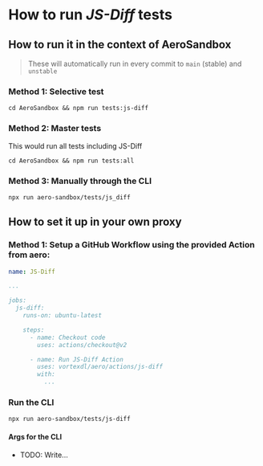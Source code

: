 # How to run *JS-Diff* tests

## How to run it in the context of AeroSandbox

> These will automatically run in every commit to `main` (stable) and `unstable`

### Method 1: Selective test

`cd AeroSandbox && npm run tests:js-diff`

### Method 2: Master tests

This would run all tests including JS-Diff

`cd AeroSandbox && npm run tests:all`

### Method 3: Manually through the CLI

`npx run aero-sandbox/tests/js_diff`

## How to set it up in your own proxy

### Method 1: Setup a GitHub Workflow using the provided Action from aero:

```yml
name: JS-Diff

...

jobs:
  js-diff:
    runs-on: ubuntu-latest

    steps:
      - name: Checkout code
        uses: actions/checkout@v2

      - name: Run JS-Diff Action
        uses: vortexdl/aero/actions/js-diff
        with:
          ...
```

### Run the CLI

`npx run aero-sandbox/tests/js-diff`

#### Args for the CLI

  - TODO: Write...